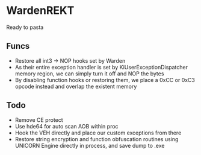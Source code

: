 # WardenREKT
Ready to pasta

## Funcs
- Restore all int3 -> NOP hooks set by Warden
- As their entire exception handler is set by KiUserExceptionDispatcher memory region, we can simply turn it off and NOP the bytes
- By disabling function hooks or restoring them, we place a 0xCC or 0xC3 opcode instead and overlap the existent memory

## Todo
- Remove CE protect
- Use hde64 for auto scan AOB within proc
- Hook the VEH directly and place our custom exceptions from there
- Restore string encryption and function obfuscation routines using UNICORN Engine directly in process, and save dump to .exe
